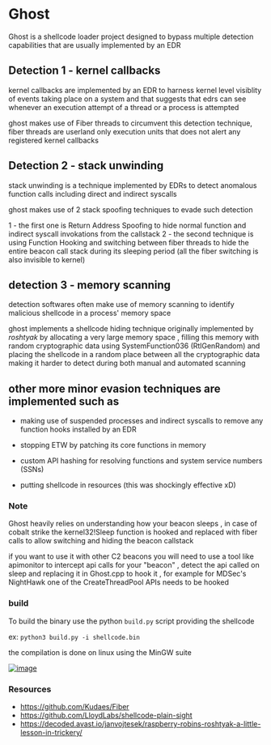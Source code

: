 # Ghost

Ghost is a shellcode loader project designed to bypass multiple detection capabilities that are usually implemented by an EDR

## Detection 1 - kernel callbacks

kernel callbacks are implemented by an EDR to harness kernel level visiblity of events taking place on a system and that suggests that edrs can see whenever an execution attempt of a thread or a process is attempted

ghost makes use of Fiber threads to circumvent this detection technique, fiber threads are userland only execution units that does not alert any registered kernel callbacks 

## Detection 2 - stack unwinding 

stack unwinding is a technique implemented by EDRs to detect anomalous function calls including direct and indirect syscalls 

ghost makes use of 2 stack spoofing techniques to evade such detection 
  
  1 - the first one is Return Address Spoofing to hide normal function and indirect syscall invokations from the callstack
  2 - the second technique is using Function Hooking and switching between fiber threads to hide the entire beacon call stack during its sleeping period (all the fiber switching is also invisible to kernel)


## detection 3 - memory scanning

detection softwares often make use of memory scanning to identify malicious shellcode in a process' memory space

ghost implements a shellcode hiding technique originally implemented by *roshtyak* by allocating a very large memory space , filling this memory with random cryptographic data using SystemFunction036 (RtlGenRandom) and placing the shellcode in a random place between all the cryptographic data making it harder to detect during both manual and automated scanning


## other more minor evasion techniques are implemented such as

- making use of suspended processes and indirect syscalls to remove any function hooks installed by an EDR

- stopping ETW by patching its core functions in memory

- custom API hashing for resolving functions and system service numbers (SSNs)

- putting shellcode in resources (this was shockingly effective xD)


### Note

Ghost heavily relies on understanding how your beacon sleeps , in case of cobalt strike the kernel32!Sleep function is hooked and replaced with fiber calls to allow switching and hiding the beacon callstack 

if you want to use it with other C2 beacons you will need to use a tool like apimonitor to intercept api calls for your "beacon" , detect the api called on sleep and replacing it in Ghost.cpp to hook it , for example for MDSec's NightHawk one of the CreateThreadPool APIs needs to be hooked 



### build

To build the binary use the python `build.py` script providing the shellcode

ex: `python3 build.py -i shellcode.bin` 

the compilation is done on linux using the MinGW suite

<a href=""> <img src="images/image.png" alt="image" /></a>







### Resources 
- https://github.com/Kudaes/Fiber
- https://github.com/LloydLabs/shellcode-plain-sight
- https://decoded.avast.io/janvojtesek/raspberry-robins-roshtyak-a-little-lesson-in-trickery/
